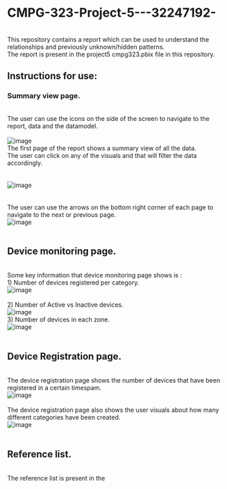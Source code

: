# CMPG-323-Project-5---32247192-
<br /> This repository contains a report which can be used to understand the relationships and previously unknown/hidden patterns.
<br /> The report is present in the project5 cmpg323.pbix file in this repository.
## Instructions for use:
### Summary view page.
<br /> The user can use the icons on the side of the screen to navigate to the report, data and the datamodel.
<br />
<br /> ![image](https://user-images.githubusercontent.com/88322853/200945328-f48dfea0-8000-4f5c-86b0-6332db86d6ea.png)
<br /> The first page of the report shows a summary view of all the data.
<br /> The user can click on any of the visuals and that will filter the data accordingly.
<br />
<br />
<br /> ![image](https://user-images.githubusercontent.com/88322853/200945704-a566652c-f26b-4228-b195-efe35330d46f.png)
<br />
<br />
<br /> The user can use the arrows on the bottom right corner of each page to navigate to the next or previous page.
<br /> ![image](https://user-images.githubusercontent.com/88322853/200946897-fa7c6fcd-cd3e-4510-baf8-1600c655bd5c.png)
<br />
<br />
## Device monitoring page.
<br /> Some key information that device monitoring page shows is :
<br /> 1) Number of devices registered per category.
<br /> ![image](https://user-images.githubusercontent.com/88322853/200947528-39bbc497-d0bf-4d87-9db4-ad3e6b558953.png)
<br />
<br /> 2) Number of Active vs Inactive devices.
<br /> ![image](https://user-images.githubusercontent.com/88322853/200947685-53d694de-4a8f-4bec-855e-58777a5f8cda.png)
<br /> 3) Number of devices in each zone.
<br />  ![image](https://user-images.githubusercontent.com/88322853/200947792-1e43312c-3cd5-41f3-bc2f-fa0a3c34a4c0.png)
<br />
<br />
## Device Registration page.
<br /> The device registration page shows the number of devices that have been registered in a certain timespam.
<br /> ![image](https://user-images.githubusercontent.com/88322853/200948205-c54a6f63-3dd6-4909-8560-4123bcd99442.png)
<br />
<br /> The device registration page also shows the user visuals about how many different categories have been created.
<br /> ![image](https://user-images.githubusercontent.com/88322853/200948262-c9acf2c4-841a-4b68-bccd-c10669f70452.png)
<br /> 
<br />
## Reference list.
<br /> The reference list is present in the 









 

